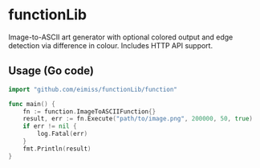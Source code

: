 # functionLib

Image-to-ASCII art generator with optional colored output and edge detection via difference in colour. Includes HTTP API support.

## Usage (Go code)

```go
import "github.com/eimiss/functionLib/function"

func main() {
    fn := function.ImageToASCIIFunction{}
    result, err := fn.Execute("path/to/image.png", 200000, 50, true)
    if err != nil {
        log.Fatal(err)
    }
    fmt.Println(result)
}